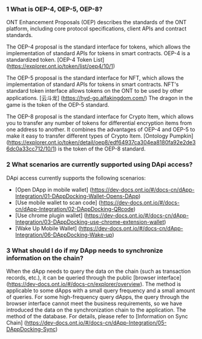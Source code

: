 
### 1 What is OEP-4, OEP-5, OEP-8?

ONT Enhancement Proposals (OEP) describes the standards of the ONT platform, including core protocol specifications, client APIs and contract standards.

The OEP-4 proposal is the standard interface for tokens, which allows the implementation of standard APIs for tokens in smart contracts. OEP-4 is a standardized token. [OEP-4 Token List] (https://explorer.ont.io/token/list/oep4/10/1)

The OEP-5 proposal is the standard interface for NFT, which allows the implementation of standard APIs for tokens in smart contracts. NFT's standard token interface allows tokens on the ONT to be used by other applications. [云斗龙] (https://hyd-go.alfakingdom.com/) The dragon in the game is the token of the OEP-5 standard.

The OEP-8 proposal is the standard interface for Crypto Item, which allows you to transfer any number of tokens for differential encryption items from one address to another. It combines the advantages of OEP-4 and OEP-5 to make it easy to transfer different types of Crypto Item. [Ontology Pumpkin] (https://explorer.ont.io/token/detail/oep8/edf64937ca304ea8180fa92e2de36dc0a33cc712/10/1) is the token of the OEP-8 standard.

### 2 What scenarios are currently supported using DApi access?

DApi access currently supports the following scenarios:
- [Open DApp in mobile wallet] (https://dev-docs.ont.io/#/docs-cn/dApp-Integration/01-DAppDocking-Wallet-Opens-DApp)
- [Use mobile wallet to scan code] (https://dev-docs.ont.io/#/docs-cn/dApp-Integration/02-DAppDocking-QRcode)
- [Use chrome plugin wallet] (https://dev-docs.ont.io/#/docs-cn/dApp-Integration/03-DAppDocking-use-chrome-extension-wallet)
- [Wake Up Mobile Wallet] (https://dev-docs.ont.io/#/docs-cn/dApp-Integration/06-DAppDocking-Wake-up)

### 3 What should I do if my DApp needs to synchronize information on the chain?

When the dApp needs to query the data on the chain (such as transaction records, etc.), it can be queried through the public [browser interface] (https://dev-docs.ont.io/#/docs-cn/explorer/overview). The method is applicable to some dApps with a small query frequency and a small amount of queries. For some high-frequency query dApps, the query through the browser interface cannot meet the business requirements, so we have introduced the data on the synchronization chain to the application. The method of the database. For details, please refer to [Information on Sync Chain] (https://dev-docs.ont.io/#/docs-cn/dApp-Integration/05-DAppDocking-Sync)

